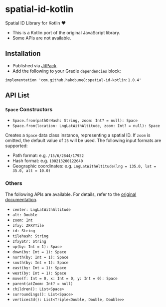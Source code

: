 # spatial-id-kotlin

Spatial ID Library for Kotlin :heart:

- This is a Kotlin port of the original JavaScript library.
- Some APIs are not available.

## Installation

- Published via [JitPack](https://jitpack.io/#hakobune8/spatial-id-kotlin).
- Add the following to your Gradle `dependencies` block:

```
implementation 'com.github.hakobune8:spatial-id-kotlin:1.0.4'
```

## API List

### `Space` Constructors

- `Space.from(pathOrHash: String, zoom: Int? = null): Space`
- `Space.from(location: LngLatWithAltitude, zoom: Int? = null): Space`

Creates a `Space` data class instance, representing a spatial ID. If `zoom` is omitted, the default value of `25` will be used. The following input formats are supported:

- Path format: e.g. `/15/6/2844/17952`
- Hash format: e.g. `100213200122640`
- Geographic coordinates: e.g. `LngLatWithAltitude(lng = 135.0, lat = 35.0, alt = 10.0)`

### Others

The following APIs are available. For details, refer to the [original documentation](https://github.com/ouranos-gex/ouranos-gex-lib-for-JavaScript?tab=readme-ov-file#%E3%83%A1%E3%82%BD%E3%83%83%E3%83%89).

- `center: LngLatWithAltitude`
- `alt: Double`
- `zoom: Int`
- `zfxy: ZFXYTile`
- `id: String`
- `tilehash: String`
- `zfxyStr: String`
- `up(by: Int = 1): Space`
- `down(by: Int = 1): Space`
- `north(by: Int = 1): Space`
- `south(by: Int = 1): Space`
- `east(by: Int = 1): Space`
- `west(by: Int = 1): Space`
- `move(f: Int = 0, x: Int = 0, y: Int = 0): Space`
- `parent(atZoom: Int? = null)`
- `children(): List<Space>`
- `surroundings(): List<Space>`
- `vertices3d(): List<Triple<Double, Double, Double>>`
